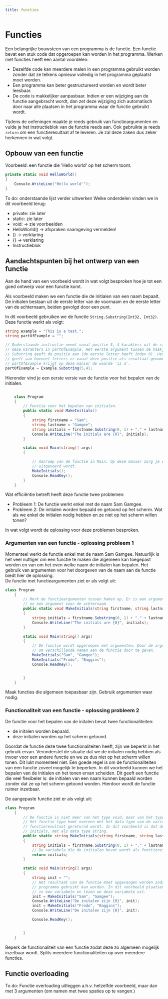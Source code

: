 ```yaml
---
title: functies
---
```

# Functies

Een belangrijke bouwsteen van een programma is de functie. Een functie bevat een stuk code dat opgeroepen kan worden in het programma. 
Werken met functies heeft een aantal voordelen:
* Dezelfde code kan meerdere malen in een programma gebruikt worden zonder dat ze telkens opnieuw volledig in het programma geplaatst moet worden.
* Een programma kan beter gestructureerd worden en wordt beter leesbaar.
* De code is makkelijker aanpasbaar. Indien er een wijziging aan de functie aangebracht wordt, dan zet deze wijziging zich automatisch door naar alle plaatsen in het programma waar de functie gebruikt wordt.

Tijdens de oefeningen maakte je reeds gebruik van functieargumenten en vulde je het instructieblok van de functie reeds aan. Ook gebruikte je reeds `return` om een functieresultaat af te leveren. Je zal deze zaken dus zeker herkennen in wat volgt.

## Opbouw van een functie

Voorbeeld: een functie die 'Hello world' op het scherm toont.

```csharp
private static void HelloWorld()
{
    Console.WriteLine("Hello world'");
}
```
To do: onderstaande lijst verder uitwerken
Welke onderdelen vinden we in dit voorbeeld terug:
* private: zie later
* static: zie later
* void: -> zie voorbeelden
* HelloWorld() -> afspraken naamgeving vermelden!
* () -> verklaring
* {} -> verklaring
* Instructieblok

## Aandachtspunten bij het ontwerp van een functie

Aan de hand van een voorbeeld wordt in wat volgt besproken hoe je tot een goed ontwerp voor een functie komt.

Als voorbeeld maken we een functie die de initialen van een naam bepaalt. De initialen bestaan uit de eerste letter van de voornaam en de eerste letter van de achternaam, beiden gevolgd door een punt. 

In dit voorbeeld gebruiken we de functie `String.Substring(Int32, Int32)`.
Deze functie werkt als volgt:

```csharp
string example = "This is a test.";
string partOfExample = "";

// Onderstaande instructie neemt vanaf positie 5, 4 karakters uit de string example en plaatst
// deze karakters in partOfExample. Het eerste argument tussen de haakjes bij de functie
// Substring geeft de positie aan (de eerste letter heeft index 0). Het tweede argument
// geeft aan hoeveel letters er vanaf deze positie als resultaat genomen moeten worden.
// partOfExample krijgt op deze manier de waarde 'is a'.
partOfExample = Example.Substring(5,4);
```

Hieronder vind je een eerste versie van de functie voor het bepalen van de initialen.

```csharp

    class Program
    {
        // Functie voor het bepalen van initialen.
        public static void MakeInitials()
        {
            string firstname = "Sam";
            string lastname = "Gamgee";
            string initials = firstname.Substring(0, 1) + "." + lastname.Substring(0, 1) + ".";
            Console.WriteLine("The initials are {0}", initials);
        }

        static void Main(string[] args)
        {

            // Aanroep van de functie in Main. Op deze manier zorg je ervoor dat de functie
            // uitgevoerd wordt.
            MakeInitials();  
            Console.ReadKey();
        }
    }

```
Wat efficiëntie betreft heeft deze functie twee problemen:
* Probleem 1: De functie werkt enkel met de naam Sam Gamgee.
* Probleem 2: De initialen worden bepaald en getoond op het scherm. Wat als we enkel de initialen nodig hebben en ze niet op het scherm willen tonen?

In wat volgt wordt de oplossing voor deze problemen besproken.

### Argumenten van een functie - oplossing probleem 1

Momenteel werkt de functie enkel met de naam Sam Gamgee. Natuurlijk is het veel nuttiger om een functie te maken die algemeen kan toegepast worden en van om het even welke naam de initialen kan bepalen. Het gebruik van argumenten voor het doorgeven van de naam aan de functie biedt hier de oplossing.  
De functie met functieargumenten ziet er als volgt uit:

```csharp
class Program
    {
        // Merk de functieargumenten tussen haken op. Er is een argument voor de voornaam
        // en een argument voor de achternaam.
        public static void MakeInitials(string firstname, string lastname)
        {
            string initials = firstname.Substring(0, 1) + "." + lastname.Substring(0, 1) + ".";
            Console.WriteLine("The initials are {0}", initials);
        }

        static void Main(string[] args)
        {
            // De functie wordt opgeroepen met argumenten. Door de argumenten is het mogelijk
            // om verschillende namen aan de functie door te geven.
            MakeInitials("Sam", "Gamgee");
            MakeInitials("Frodo", "Baggins");
            Console.ReadKey();


        }
    }
```

<div class="note protip">
<p>Maak functies die algemeen toepasbaar zijn. Gebruik argumenten waar nodig.</p>
</div>

### Functionaliteit van een functie - oplossing probleem 2

De functie voor het bepalen van de initalen bevat twee functionaliteiten: 
- de initalen worden bepaald.
- deze initialen worden op het scherm getoond.

Doordat de functie deze twee functionaliteiten heeft, zijn we beperkt in het gebruik ervan. Veronderstel de situatie dat we de initialen nodig hebben als invoer voor een andere functie en we ze dus niet op het scherm willen tonen. Dit lukt momenteel niet.
Een goede regel is om de functionaliteiten van een functie zoveel mogelijk te beperken. In dit voorbeeld kunnen we het bepalen van de initialen en het tonen ervan scheiden. Dit geeft een functie die veel flexibeler is: de initialen van een naam kunnen bepaald worden zonder dat ze op het scherm getoond worden. Hierdoor wordt de functie ruimer inzetbaar.

De aangepaste functie ziet er als volgt uit:

```csharp
class Program
    {
        // De functie is niet meer van het type void, maar van het type string.
        // Het functie type komt overeen met het data type van de variabele die als
        // functieresultaat gereturnd wordt. In dit voorbeeld is dat de variabele
        // initials, met als data type string.
        public static string MakeInitials(string firstname, string lastname)
        {
            string initials = firstname.Substring(0, 1) + "." + lastname.Substring(0, 1) + ".";
            // De variabele die de initialen bevat wordt als functieresultaat gegeven.
            return initials;
        }

        static void Main(string[] args)
        {
            string init = "";
            // Het resultaat van de functie moet opgevangen worden zodat dit verder in het
            // programma gebruikt kan worden. In dit voorbeeld plaatsen we het functieresultaat
            // in een variabele en lezen we deze variabele uit.
            init = MakeInitials("Sam", "Gamgee");
            Console.WriteLine("De initalen zijn {0}", init);
            init = MakeInitials("Frodo", "Baggins");
            Console.WriteLine("De initalen zijn {0}", init);

            Console.ReadKey();


        }
    }
```

<div class="note protip">
<p>Beperk de functionaliteit van een functie zodat deze zo algemeen mogelijk inzetbaar wordt. Splits meerdere functionaliteiten op over meerdere functies.</p>
</div>

## Functie overloading

To do: Functie overloading uitleggen a.h.v. hetzelfde voorbeeld, maar dan met 3 argumenten (om namen met twee spaties op te vangen.)









